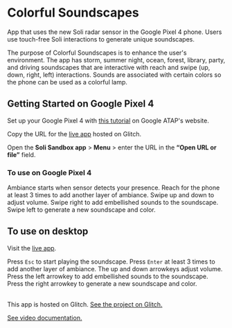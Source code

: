 # Colorful Soundscapes
App that uses the new Soli radar sensor in the Google Pixel 4 phone. Users use touch-free Soli interactions to generate unique soundscapes.

The purpose of Colorful Soundscapes is to enhance the user's environment. The app has storm, summer night, ocean, forest, library, party, and driving soundscapes that are interactive with reach and swipe (up, down, right, left) interactions. Sounds are associated with certain colors so the phone can be used as a colorful lamp.

## Getting Started on Google Pixel 4

Set up your Google Pixel 4 with [this tutorial](https://atap.google.com/soli/sandbox/learn/#tutorial) on Google ATAP's website.

Copy the URL for the [live app](https://colorful-soundscapes.glitch.me) hosted on Glitch.

Open the **Soli Sandbox app** > **Menu** > enter the URL in the **“Open URL or file”** field.

### To use on Google Pixel 4

Ambiance starts when sensor detects your presence. Reach for the phone at least 3 times to add another layer of ambiance. Swipe up and down to adjust volume. Swipe right to add embellished sounds to the soundscape. Swipe left to generate a new soundscape and color.

## To use on desktop

Visit the [live app](https://colorful-soundscapes.glitch.me).

Press `Esc` to start playing the soundscape. Press `Enter` at least 3 times to add another layer of ambiance. The up and down arrowkeys adjust volume. Press the left arrowkey to add embellished sounds to the soundscape. Press the right arrowkey to generate a new soundscape and color. <br /> <br />


This app is hosted on Glitch. [See the project on Glitch.](https://glitch.com/~colorful-soundscapes)

[See video documentation.](https://youtu.be/RYiCkA2btBE)
